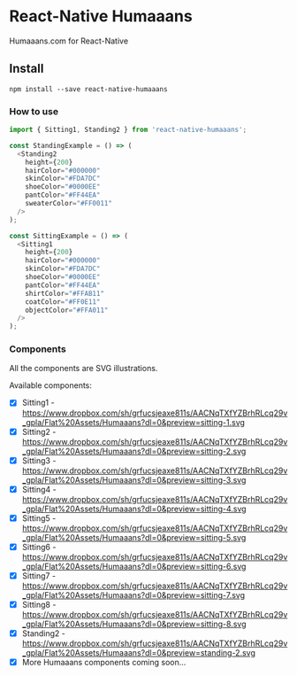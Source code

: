 # React-Native Humaaans

Humaaans.com for React-Native

## Install

`npm install --save react-native-humaaans`

### How to use

```javascript
import { Sitting1, Standing2 } from 'react-native-humaaans';

const StandingExample = () => (
  <Standing2
    height={200}
    hairColor="#000000"
    skinColor="#FDA7DC"
    shoeColor="#0000EE"
    pantColor="#FF44EA"
    sweaterColor="#FF0011"
  />
);

const SittingExample = () => (
  <Sitting1
    height={200}
    hairColor="#000000"
    skinColor="#FDA7DC"
    shoeColor="#0000EE"
    pantColor="#FF44EA"
    shirtColor="#FFAB11"
    coatColor="#FF0E11"
    objectColor="#FFA011"
  />
);
```

### Components

All the components are SVG illustrations.

Available components:

- [x] Sitting1 - https://www.dropbox.com/sh/grfucsjeaxe811s/AACNqTXfYZBrhRLcq29v_gpla/Flat%20Assets/Humaaans?dl=0&preview=sitting-1.svg
- [x] Sitting2 - https://www.dropbox.com/sh/grfucsjeaxe811s/AACNqTXfYZBrhRLcq29v_gpla/Flat%20Assets/Humaaans?dl=0&preview=sitting-2.svg
- [x] Sitting3 - https://www.dropbox.com/sh/grfucsjeaxe811s/AACNqTXfYZBrhRLcq29v_gpla/Flat%20Assets/Humaaans?dl=0&preview=sitting-3.svg
- [x] Sitting4 - https://www.dropbox.com/sh/grfucsjeaxe811s/AACNqTXfYZBrhRLcq29v_gpla/Flat%20Assets/Humaaans?dl=0&preview=sitting-4.svg
- [x] Sitting5 - https://www.dropbox.com/sh/grfucsjeaxe811s/AACNqTXfYZBrhRLcq29v_gpla/Flat%20Assets/Humaaans?dl=0&preview=sitting-5.svg
- [x] Sitting6 - https://www.dropbox.com/sh/grfucsjeaxe811s/AACNqTXfYZBrhRLcq29v_gpla/Flat%20Assets/Humaaans?dl=0&preview=sitting-6.svg
- [x] Sitting7 - https://www.dropbox.com/sh/grfucsjeaxe811s/AACNqTXfYZBrhRLcq29v_gpla/Flat%20Assets/Humaaans?dl=0&preview=sitting-7.svg
- [x] Sitting8 - https://www.dropbox.com/sh/grfucsjeaxe811s/AACNqTXfYZBrhRLcq29v_gpla/Flat%20Assets/Humaaans?dl=0&preview=sitting-8.svg
- [x] Standing2 - https://www.dropbox.com/sh/grfucsjeaxe811s/AACNqTXfYZBrhRLcq29v_gpla/Flat%20Assets/Humaaans?dl=0&preview=standing-2.svg
- [x] More Humaaans components coming soon...
